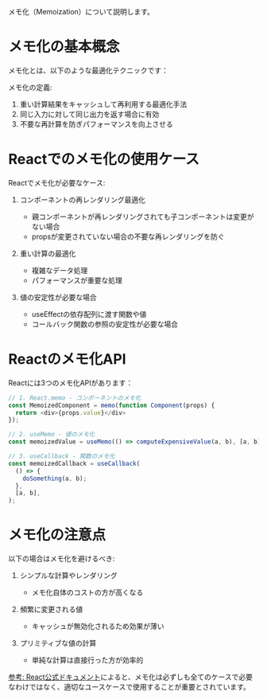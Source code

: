 メモ化（Memoization）について説明します。

# メモ化の基本概念

メモ化とは、以下のような最適化テクニックです：

メモ化の定義:
1. 重い計算結果をキャッシュして再利用する最適化手法
2. 同じ入力に対して同じ出力を返す場合に有効
3. 不要な再計算を防ぎパフォーマンスを向上させる



# Reactでのメモ化の使用ケース

Reactでメモ化が必要なケース:

1. コンポーネントの再レンダリング最適化
   - 親コンポーネントが再レンダリングされても子コンポーネントは変更がない場合
   - propsが変更されていない場合の不要な再レンダリングを防ぐ

2. 重い計算の最適化
   - 複雑なデータ処理
   - パフォーマンスが重要な処理

3. 値の安定性が必要な場合
   - useEffectの依存配列に渡す関数や値
   - コールバック関数の参照の安定性が必要な場合



# Reactのメモ化API

Reactには3つのメモ化APIがあります：

```typescript
// 1. React.memo - コンポーネントのメモ化
const MemoizedComponent = memo(function Component(props) {
  return <div>{props.value}</div>
});

// 2. useMemo - 値のメモ化
const memoizedValue = useMemo(() => computeExpensiveValue(a, b), [a, b]);

// 3. useCallback - 関数のメモ化
const memoizedCallback = useCallback(
  () => {
    doSomething(a, b);
  },
  [a, b],
);
```

# メモ化の注意点

以下の場合はメモ化を避けるべき:

1. シンプルな計算やレンダリング
   - メモ化自体のコストの方が高くなる

2. 頻繁に変更される値
   - キャッシュが無効化されるため効果が薄い

3. プリミティブな値の計算
   - 単純な計算は直接行った方が効率的


[参考: React公式ドキュメント](https://react.dev/reference/react/memo)によると、メモ化は必ずしも全てのケースで必要なわけではなく、適切なユースケースで使用することが重要とされています。